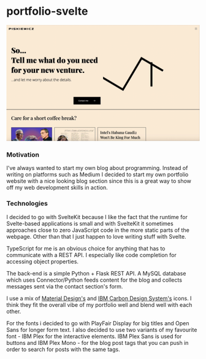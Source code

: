 # portfolio-svelte

![homepage](homepage.gif)

### Motivation

I've always wanted to start my own blog about programming. 
Instead of writing on platforms such as Medium I decided
to start my own portfolio website with a nice looking blog
section since this is a great way to show off my web development
skills in action.

### Technologies

I decided to go with SvelteKit because I like the fact that
the runtime for Svelte-based applications is small and with
SvelteKit it sometimes approaches close to zero JavaScript code
in the more static parts of the webpage. Other than that I just
happen to love writing stuff with Svelte.

TypeScript for me is an obvious choice for anything that has to
communicate with a REST API. I especially like code completion
for accessing object properties.

The back-end is a simple Python + Flask REST API. A MySQL database
which uses Connector/Python feeds content for the blog and collects
messages sent via the contact section's form.

I use a mix of [Material Design's](https://fonts.google.com/icons)
and [IBM Carbon Design System's](https://carbondesignsystem.com/guidelines/icons/library/)
icons. I think they fit the overall vibe of my portfolio well and
blend well with each other.

For the fonts i decided to go with PlayFair Display for
big titles and Open Sans for longer form text.
I also decided to use two variants of my favourite font - IBM Plex
for the interactive elements. IBM Plex Sans is used for buttons
and IBM Plex Mono - for the blog post tags that you can push
in order to search for posts with the same tags.
